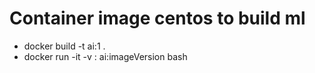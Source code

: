 # Container image centos to build ml


* docker build -t ai:1 .
* docker run -it -v <machine dir>:<container dir> ai:imageVersion bash
